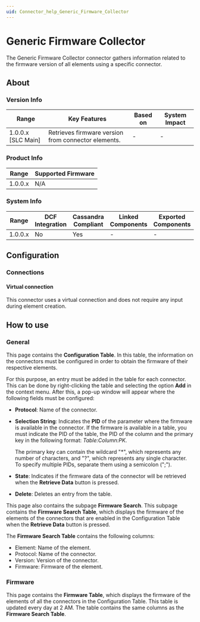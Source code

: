 ```yaml
---
uid: Connector_help_Generic_Firmware_Collector
---
```


# Generic Firmware Collector

The Generic Firmware Collector connector gathers information related to the firmware version of all elements using a specific connector.

## About

### Version Info

| **Range**            | **Key Features**                                 | **Based on** | **System Impact** |
|----------------------|--------------------------------------------------|--------------|-------------------|
| 1.0.0.x \[SLC Main\] | Retrieves firmware version from connector elements. | \-           | \-                |

### Product Info

| **Range** | **Supported Firmware** |
|-----------|------------------------|
| 1.0.0.x   | N/A                    |

### System Info

| **Range** | **DCF Integration** | **Cassandra Compliant** | **Linked Components** | **Exported Components** |
|-----------|---------------------|-------------------------|-----------------------|-------------------------|
| 1.0.0.x   | No                  | Yes                     | \-                    | \-                      |

## Configuration

### Connections

#### Virtual connection

This connector uses a virtual connection and does not require any input during element creation.

## How to use

### General

This page contains the **Configuration Table**. In this table, the information on the connectors must be configured in order to obtain the firmware of their respective elements.

For this purpose, an entry must be added in the table for each connector. This can be done by right-clicking the table and selecting the option **Add** in the context menu. After this, a pop-up window will appear where the following fields must be configured:

- **Protocol**: Name of the connector.

- **Selection String**: Indicates the **PID** of the parameter where the firmware is available in the connector. If the firmware is available in a table, you must indicate the PID of the table, the PID of the column and the primary key in the following format: *Table:Column:PK*.

  The primary key can contain the wildcard "\*", which represents any number of characters, and "?", which represents any single character. To specify multiple PIDs, separate them using a semicolon (";").

- **State**: Indicates if the firmware data of the connector will be retrieved when the **Retrieve Data** button is pressed.

- **Delete**: Deletes an entry from the table.

This page also contains the subpage **Firmware Search**. This subpage contains the **Firmware Search Table**, which displays the firmware of the elements of the connectors that are enabled in the Configuration Table when the **Retrieve Data** button is pressed.

The **Firmware Search Table** contains the following columns:

- Element: Name of the element.
- Protocol: Name of the connector.
- Version: Version of the connector.
- Firmware: Firmware of the element.

### Firmware

This page contains the **Firmware Table**, which displays the firmware of the elements of all the connectors in the Configuration Table. This table is updated every day at 2 AM. The table contains the same columns as the **Firmware Search Table**.
